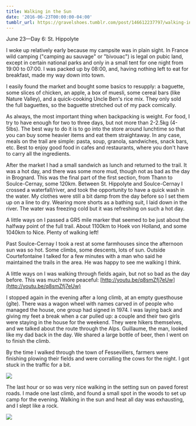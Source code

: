 ```yaml
---
title: Walking in the Sun
date: '2016-06-23T00:00:00-04:00'
tumblr_url: https://gravelshoes.tumblr.com/post/146612237797/walking-in-the-sun
---
```


June 23—Day 6: St. Hippolyte

I woke up relatively early because my campsite was in plain sight. In
France wild camping ("camping au sauvage" or "bivouac") is legal on
pubic land, except in certain national parks and only in a small tent
for one night from 19:00 to 07:00. I was packed up by 08:00, and, having
nothing left to eat for breakfast, made my way down into town.

I easily found the market and bought some basics to resupply: a
baguette, some slices of chicken, an apple, a box of muesli, some cereal
bars (like Nature Valley), and a quick-cooking Uncle Ben's rice mix.
They only sold the full baguettes, so the baguette stretched out of my
pack comically.

As always, the most important thing when backpacking is weight. For
food, I try to have enough for two to three days, but not more than
2-2.5kg (4-5lbs). The best way to do it is to go into the store around
lunchtime so that you can buy some heavier items and eat them
straightaway. In any case, meals on the trail are simple: pasta, soup,
granola, sandwiches, snack bars, etc. Best to enjoy good food in cafes
and restaurants, where you don't have to carry all the ingredients.

After the market I had a small sandwich as lunch and returned to the
trail. It was a hot day, and there was some more mud, though not as bad
as the day in Brognard. This was the final part of the first section,
from Thann to Soulce-Cernay, some 120km. Between St. Hippolyte and
Soulce-Cernay I crossed a waterfall/river, and took the opportunity to
have a quick wash in the water. My clothes were still a bit damp from
the day before so I set them up on a line to dry. Wearing more shorts as
a bathing suit, I laid down in the river. The water was freezing cold
but it was refreshing on such a hot day.

A little ways on I passed a GR5 mile marker that seemed to be just about
the halfway point of the full trail. About 1100km to Hoek von Holland,
and some 1040km to Nice. Plenty of walking left!

Past Soulce-Cernay I took a rest at some farmhouses since the afternoon
sun was so hot. Some climbs, some descents, lots of sun. Outside
Courtefontaine I talked for a few minutes with a man who said he
maintained the trails in the area. He was happy to see me walking I
think.

A little ways on I was walking through fields again, but not so bad as
the day before. This was much more
peaceful: [http://youtu.be/q8smZfj7eUw](http://youtu.be/q8smZfj7eUw)

I stopped again in the evening after a long climb, at an empty
guesthouse (gîte). There was a wagon wheel with names carved in of
people who managed the house, one group had signed in 1974. I was laying
back and giving my feet a break when a car pulled up: a couple and their
two girls were staying in the house for the weekend. They were hikers
themselves, and we talked about the route through the Alps. Guillaume,
the man, looked like my dad back in the day. We shared a large bottle of
beer, then I went on to finish the climb.

By the time I walked through the town of Fessevillers, farmers were
finishing plowing their fields and were corralling the cows for the
night. I got stuck in the traffic for a bit.

![](https://66.media.tumblr.com/a68ba736549b016fb6fbcfbb91248752/tumblr_inline_o9egifTIuy1uncvcw_1280.jpg)

The last hour or so was very nice walking in the setting sun on paved
forest roads. I made one last climb, and found a small spot in the woods
to set up camp for the evening. Walking in the sun and heat all day was
exhausting, and I slept like a rock.

![](https://66.media.tumblr.com/d9a8d81586a13ef65c8fdfe01728fad2/tumblr_inline_o9egj0U9Q11uncvcw_1280.jpg)
